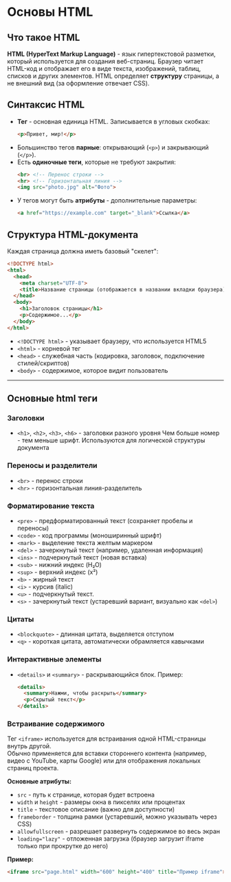 # Основы HTML

## Что такое HTML

**HTML (HyperText Markup Language)** - язык гипертекстовой разметки, который используется для создания веб-страниц. Браузер читает HTML-код и отображает его в виде текста, изображений, таблиц, списков и других элементов. HTML определяет **структуру** страницы, а не внешний вид (за оформление отвечает CSS).

## Синтаксис HTML

* **Тег** - основная единица HTML. Записывается в угловых скобках:
  ```html
  <p>Привет, мир!</p>
  ````
* Большинство тегов **парные**: открывающий (`<p>`) и закрывающий (`</p>`).
* Есть **одиночные теги**, которые не требуют закрытия:
  ```html
  <br> <!-- Перенос строки -->
  <hr> <!-- Горизонтальная линия -->
  <img src="photo.jpg" alt="Фото">
  ```
* У тегов могут быть **атрибуты** - дополнительные параметры:
  ```html
  <a href="https://example.com" target="_blank">Ссылка</a>
  ```

## Структура HTML-документа

Каждая страница должна иметь базовый "скелет":

```html
<!DOCTYPE html>
<html>
  <head>
    <meta charset="UTF-8">
    <title>Название страницы (отображается в названии вкладки браузера)</title>
  </head>
  <body>
    <h1>Заголовок страницы</h1>
    <p>Содержимое...</p>
  </body>
</html>
```

* `<!DOCTYPE html>` - указывает браузеру, что используется HTML5
* `<html>` - корневой тег
* `<head>` - служебная часть (кодировка, заголовок, подключение стилей/скриптов)
* `<body>` - содержимое, которое видит пользователь

---

## Основные html теги

### Заголовки

* `<h1>`, `<h2>`, `<h3>`, `<h6>` - заголовки разного уровня
  Чем больше номер - тем меньше шрифт. Используются для логической структуры документа

### Переносы и разделители

* `<br>` - перенос строки
* `<hr>` - горизонтальная линия-разделитель

### Форматирование текста

* `<pre>` - предформатированный текст (сохраняет пробелы и переносы)
* `<code>` - код программы (моноширинный шрифт)
* `<mark>` - выделение текста желтым маркером
* `<del>` - зачеркнутый текст (например, удаленная информация)
* `<ins>` - подчеркнутый текст (новая вставка)
* `<sub>` - нижний индекс (H₂O)
* `<sup>` - верхний индекс (x²)
* `<b>` - жирный текст
* `<i>` - курсив (italic)
* `<u>` - подчеркнутый текст.
* `<s>` - зачеркнутый текст (устаревший вариант, визуально как `<del>`)

### Цитаты

* `<blockquote>` - длинная цитата, выделяется отступом
* `<q>` - короткая цитата, автоматически обрамляется кавычками

### Интерактивные элементы

* `<details>` и `<summary>` - раскрывающийся блок.
  Пример:

  ```html
  <details>
    <summary>Нажми, чтобы раскрыть</summary>
    <p>Скрытый текст</p>
  </details>
  ```

### Встраивание содержимого

Тег `<iframe>` используется для встраивания одной HTML-страницы внутрь другой.  
Обычно применяется для вставки стороннего контента (например, видео с YouTube, карты Google) или для отображения локальных страниц проекта.

**Основные атрибуты:**
- `src` - путь к странице, которая будет встроена
- `width` и `height` - размеры окна в пикселях или процентах
- `title` - текстовое описание (важно для доступности)
- `frameborder` - толщина рамки (устаревший, можно указывать через CSS)
- `allowfullscreen` - разрешает развернуть содержимое во весь экран
- `loading="lazy"` - отложенная загрузка (браузер загрузит iframe только при прокрутке до него)

**Пример:**
```html
<iframe src="page.html" width="600" height="400" title="Пример iframe"></iframe>
```
